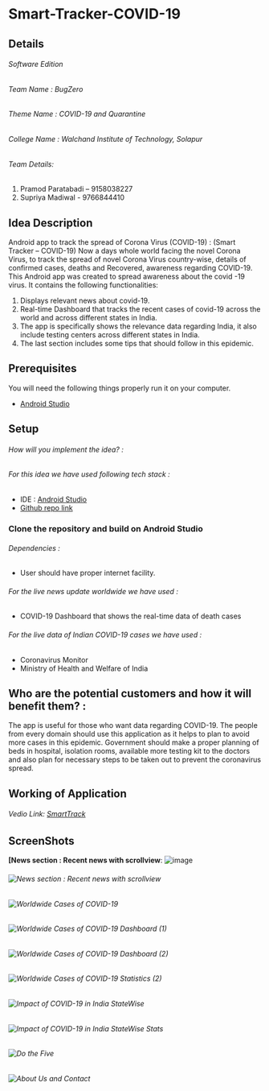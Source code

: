 # Smart-Tracker-COVID-19

## Details

###### Software Edition
###### Team Name    :  BugZero
###### Theme Name  :   COVID-19 and Quarantine
###### College Name :  Walchand Institute of Technology, Solapur
###### Team Details:
1. Pramod Paratabadi – 9158038227
2. Supriya Madiwal - 9766844410

## Idea Description
Android app to track the spread of Corona Virus (COVID-19) : (Smart Tracker – COVID-19)
Now a days whole world facing the novel Corona Virus, to track the spread of novel Corona Virus country-wise, details of confirmed cases, deaths and Recovered, awareness regarding COVID-19. This Android app was created to spread awareness about the covid -19 virus. It contains the following functionalities:
1.	Displays relevant news about covid-19.
2.	Real-time Dashboard that tracks the recent cases of covid-19 across the world and across different states in India.
3.	The app is specifically shows the relevance data regarding India, it also include testing centers across different states in 	India.
4.	The last section includes some tips that should follow in this epidemic.

	
## Prerequisites
 You will need the following things properly run it on your computer.

- [Android Studio](https://developer.android.com/studio)

	
## Setup
###### How will you implement the idea? :
###### For this idea we have used following tech stack :
- IDE : [Android Studio](https://developer.android.com/studio)
- [Github repo link](https://github.com/pramod-Paratabadi/COVID-19)

### Clone the repository and build on Android Studio

###### Dependencies :
- User should have proper internet facility.
###### For the live news update worldwide we have used :
- COVID-19 Dashboard that shows the real-time data of death cases
###### For the live data of Indian COVID-19 cases we have used :
- Coronavirus Monitor
- Ministry of Health and Welfare of India

## Who are the potential customers and how it will benefit them? :
The app is useful for those who want data regarding COVID-19. The people from every domain should use this application as it helps to plan to avoid more cases in this epidemic. Government should make a proper planning of beds in hospital, isolation rooms, available more testing kit to the doctors and also plan for necessary steps to be taken out to prevent the coronavirus spread.


## Working of Application 
###### Vedio Link: [SmartTrack](https://drive.google.com/file/d/1vEzBMFWMBct7SetWx6kwu3zqCkILLdRR/view?usp=sharing)
## ScreenShots

**[News section : Recent news with scrollview**:
![image](https://drive.google.com/open?id=15ec51Fv485HzR-D_77iKslgheXsxgnjr)

###### ![News section : Recent news with scrollview](News.jpg) 
###### ![Worldwide Cases of COVID-19](worldwide.jpg) 
###### ![Worldwide Cases of COVID-19 Dashboard (1)](worldwide-1.jpg) 
###### ![Worldwide Cases of COVID-19 Dashboard (2)](worldwide-2.jpg) 
###### ![Worldwide Cases of COVID-19 Statistics (2)](worldwide-stat.jpg) 
###### ![Impact of COVID-19 in India StateWise](india-impact.jpg)
###### ![Impact of COVID-19 in India StateWise Stats](worldwide-stat-1.jpg)
###### ![Do the Five](about.jpg) 
###### ![About Us and Contact](about-1.jpg) 
